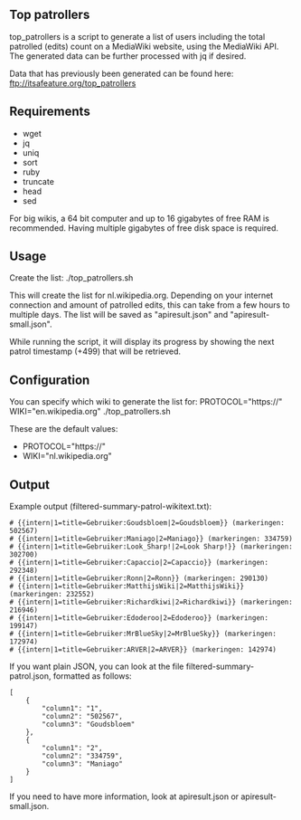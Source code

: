 Top patrollers
----------

top_patrollers is a script to generate a list of users including the total patrolled (edits) count on a MediaWiki website, using the MediaWiki API. The generated data can be further processed with jq if desired.

Data that has previously been generated can be found here: ftp://itsafeature.org/top_patrollers

Requirements
------------
* wget
* jq
* uniq
* sort
* ruby
* truncate
* head
* sed

For big wikis, a 64 bit computer and up to 16 gigabytes of free RAM is recommended. Having multiple gigabytes of free disk space is required.

Usage
------
Create the list:
  ./top_patrollers.sh
 
This will create the list for nl.wikipedia.org. Depending on your internet connection and amount of patrolled edits, this can take from a few hours to multiple days. The list will be saved as "apiresult.json" and "apiresult-small.json".

While running the script, it will display its progress by showing the next patrol timestamp (+499) that will be retrieved.

Configuration
----------------------

You can specify which wiki to generate the list for:
  PROTOCOL="https://" WIKI="en.wikipedia.org" ./top_patrollers.sh

These are the default values:

* PROTOCOL="https://"
* WIKI="nl.wikipedia.org"

Output
------
Example output (filtered-summary-patrol-wikitext.txt):

	# {{intern|1=title=Gebruiker:Goudsbloem|2=Goudsbloem}} (markeringen: 502567)
	# {{intern|1=title=Gebruiker:Maniago|2=Maniago}} (markeringen: 334759)
	# {{intern|1=title=Gebruiker:Look_Sharp!|2=Look Sharp!}} (markeringen: 302700)
	# {{intern|1=title=Gebruiker:Capaccio|2=Capaccio}} (markeringen: 292348)
	# {{intern|1=title=Gebruiker:Ronn|2=Ronn}} (markeringen: 290130)
	# {{intern|1=title=Gebruiker:MatthijsWiki|2=MatthijsWiki}} (markeringen: 232552)
	# {{intern|1=title=Gebruiker:Richardkiwi|2=Richardkiwi}} (markeringen: 216946)
	# {{intern|1=title=Gebruiker:Edoderoo|2=Edoderoo}} (markeringen: 199147)
	# {{intern|1=title=Gebruiker:MrBlueSky|2=MrBlueSky}} (markeringen: 172974)
	# {{intern|1=title=Gebruiker:ARVER|2=ARVER}} (markeringen: 142974)

If you want plain JSON, you can look at the file filtered-summary-patrol.json, formatted as follows:

	[
		{
			"column1": "1",
			"column2": "502567",
			"column3": "Goudsbloem"
		},
		{
			"column1": "2",
			"column2": "334759",
			"column3": "Maniago"
		}
	]

If you need to have more information, look at apiresult.json or apiresult-small.json.
